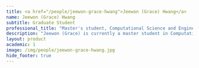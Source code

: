 ```yaml
---
title: <a href="/people/jeewon-grace-hwang">Jeewon (Grace) Hwang</a>
name: Jeewon (Grace) Hwang
subtitle: Graduate Student
professional_title: "Master's student, Computational Science and Engineering, School of Engineering & Applied Sciences"  # Joined professional titles
description: "Jeewon (Grace) is currently a master student in Computational Science & Engineering (CSE) at Harvard University, School of Engineering & Applied Sciences (SEAS). She completed her Bachelor degree in Computer Science at KAIST, Korea. Her research involved computational biology in the focus of analyzing biological systems in mathematical model. (Hong C, Hwang J, Cho K­H, Shin I (2015) An Efficient Steady­State Analysis Method for Large Boolean Networks with High Maximum Node Connectivity.PLoS ONE 10(12): e0145734. doi:10.1371/journal.pone.0145734)At the Park Lab in the Department of Biomedical informatics, Jeewon (Grace) is joining the research project of  4D Nucleome Data Coordination and Integration Center(4DN-DCIC) hosted at DBMI during 2016-2017 as a master research student."
layout: product
academic: 1
image: /img/people/jeewon-grace-hwang.jpg
hide_footer: true
---
```

